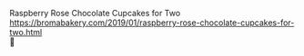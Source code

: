 Raspberry Rose Chocolate Cupcakes for Two	https://bromabakery.com/2019/01/raspberry-rose-chocolate-cupcakes-for-two.html	
਍